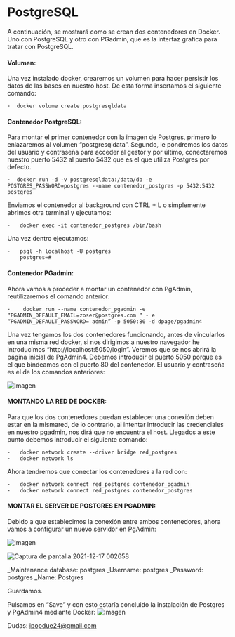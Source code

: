 # PostgreSQL

A continuación, se mostrará como se crean dos contenedores en Docker. Uno con PostgreSQL y otro con PGadmin, que es la interfaz grafica para tratar con PostgreSQL. 

#### Volumen:

Una vez instalado docker, crearemos un volumen para hacer persistir los datos de las bases
en nuestro host. De esta forma insertamos el siguiente comando:

    ·  docker volume create postgresqldata

#### Contenedor PostgreSQL:

Para montar el primer contenedor con la imagen de Postgres, primero lo enlazaremos al volumen “postgresqldata”. Segundo, le pondremos los datos del usuario y contraseña para acceder al gestor y por último, conectaremos nuestro puerto 5432 al puerto 5432 que es el que utiliza Postgres por defecto.

    ·  docker run -d -v postgresqldata:/data/db -e POSTGRES_PASSWORD=postgres --name contenedor_postgres -p 5432:5432 postgres
 
Enviamos el contenedor al background con CTRL + L o simplemente abrimos otra terminal y ejecutamos: 

    ·   docker exec -it contenedor_postgres /bin/bash
  
Una vez dentro ejecutamos: 

    ·   psql -h localhost -U postgres
        postgres=#
  
  
#### Contenedor PGadmin:

Ahora vamos a proceder a montar un contenedor con PgAdmin, reutilizaremos el comando anterior:

    ·    docker run --name contenedor_pgadmin -e
    “PGADMIN_DEFAULT_EMAIL=zoser@postgres.com “ - e
    “PGADMIN_DEFAULT_PASSWORD= admin” -p 5050:80 -d dpage/pgadmin4

Una vez tengamos los dos contenedores funcionando, antes de vincularlos en una misma red docker, si nos dirigimos a nuestro navegador he introducimos “http://localhost:5050/login”. Veremos que se nos abrirá la página inicial de PgAdmin4. Debemos introducir el puerto 5050 porque es el que bindeamos con el puerto 80 del contenedor.
El usuario y contraseña es el de los comandos anteriores:

![imagen](https://user-images.githubusercontent.com/80277545/146464077-886cbd24-efb8-4a23-9afa-bd418dedb124.png)



#### MONTANDO LA RED DE DOCKER:

Para que los dos contenedores puedan establecer una conexión deben estar en la mismared, de lo contrario, al intentar introducir las credenciales en nuestro pgadmin, nos dirá que no encuentra el host. Llegados a este punto debemos introducir el siguiente comando:

    ·   docker network create --driver bridge red_postgres
    ·   docker network ls

Ahora tendremos que conectar los contenedores a la red con:

    ·   docker network connect red_postgres contenedor_pgadmin
    ·   docker network connect red_postgres contenedor_postgres


#### MONTAR EL SERVER DE POSTGRES EN PGADMIN:

Debido a que establecimos la conexión entre ambos contenedores, ahora vamos a
configurar un nuevo servidor en PgAdmin:

![imagen](https://user-images.githubusercontent.com/80277545/146463640-ad2495dc-d409-428c-b347-429ca86adc19.png)

![Captura de pantalla 2021-12-17 002658](https://user-images.githubusercontent.com/80277545/146463850-431368ae-9d5a-45bf-8694-787f9d37aa14.png)

_Maintenance database: postgres
_Username: postgres
_Password: postgres 
_Name: Postgres 

Guardamos. 

Pulsamos en “Save” y con esto estaría concluido la instalación de Postgres y PgAdmin4 mediante Docker:
![imagen](https://user-images.githubusercontent.com/80277545/146463999-878e0f28-a854-4c92-8d4d-8736274073cb.png)


Dudas: ipopdue24@gmail.com
